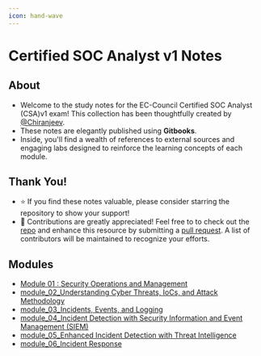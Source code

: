 ```yaml
---
icon: hand-wave
---
```


# Certified SOC Analyst v1 Notes

## About

* Welcome to the study notes for the EC-Council Certified SOC Analyst (CSA)v1 exam! This collection has been thoughtfully created by [@Chiranjeev](https://github.com/thechiranjeevvyas).
* These notes are elegantly published using **Gitbooks**.
* Inside, you'll find a wealth of references to external sources and engaging labs designed to reinforce the learning concepts of each module.

## Thank You!

* ⭐ If you find these notes valuable, please consider starring the repository to show your support!
* 🙌 Contributions are greatly appreciated! Feel free to to check out the [repo](https://github.com/thechiranjeevvyas/Certified-SOC-Analyst-v1-Notes) and enhance this resource by submitting a [pull request](https://github.com/thechiranjeevvyas/Certified-SOC-Analyst-v1-Notes/pulls). A list of contributors will be maintained to recognize your efforts.

## Modules

* [Module 01 : Security Operations and Management](module_01_Intro_to_Ethical_Hacking/01_information_security.md)
* [module\_02\_Understanding Cyber Threats, IoCs, and Attack Methodology](module_02_Footprinting/01_footprinting_concepts.md)
* [module\_03\_Incidents, Events, and Logging](module_03_Scanning_Networks/01_network_scanning_concepts.md)
* [module\_04\_Incident Detection with Security Information and Event Management (SIEM)](module_04_Enumeration/01_enumeration_concepts.md)
* [module\_05\_Enhanced Incident Detection with Threat Intelligence](module_05_VulnerabilityAnalysis/01_vulnerability_assessment_concepts.md)
* [module\_06\_Incident Response](module_06_SystemHacking/01_gaining_access.md)
